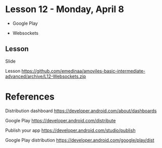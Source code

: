 # Lesson 12 - Monday, April 8

 - Google Play
 
 - Websockets
 

## Lesson

Slide 

Lesson https://github.com/emedinaa/amoviles-basic-intermediate-advanced/archive/L12-Websockets.zip

  
# References 

Distribution dashboard https://developer.android.com/about/dashboards

Google Play https://developer.android.com/distribute

Publish your app https://developer.android.com/studio/publish

Google Play distribution https://developer.android.com/google/play/dist
